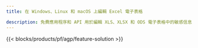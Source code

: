 ```yaml
---
title: 在 Windows、Linux 和 macOS 上編輯 Excel 電子表格 

description: 免費應用程序和 API 用於編輯 XLS、XLSX 和 ODS 電子表格中的敏感信息
---
```

{{< blocks/products/pf/agp/feature-solution >}} 

